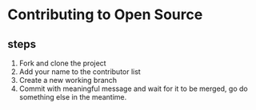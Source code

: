 
# Contributing to Open Source

## steps
1. Fork and clone the project
2. Add your name to the contributor list
3. Create a new working branch
4. Commit with meaningful message and wait for it to be merged, go do something else in the meantime.